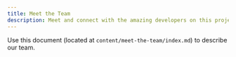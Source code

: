 ```yaml
---
title: Meet the Team
description: Meet and connect with the amazing developers on this project
---
```


Use this document (located at `content/meet-the-team/index.md`) to describe our team.